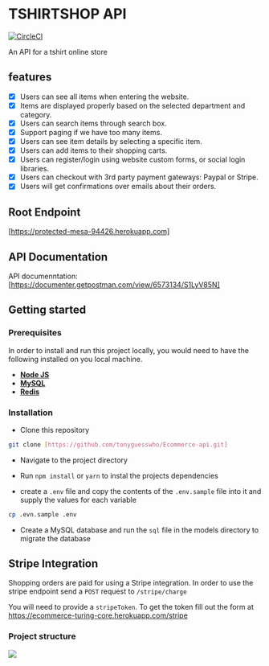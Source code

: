 # TSHIRTSHOP API
[![CircleCI](https://circleci.com/gh/tonyguesswho/Ecommerce-api/tree/develop.svg?style=svg&circle-token=0768d804778c56264ebc1d9b21cca4575829db96)](https://circleci.com/gh/tonyguesswho/Ecommerce-api/tree/develop)

An API for a tshirt online store

## features

* [x] Users can see all items when entering the website.
* [x] Items are displayed properly based on the selected department and category.
* [x] Users can search items through search box.
* [x] Support paging if we have too many items.
* [x] Users can see item details by selecting a specific item.
* [x] Users can add items to their shopping carts.
* [x] Users can register/login using website custom forms, or social login libraries.
* [x] Users can checkout with 3rd party payment gateways: Paypal or Stripe.
* [x] Users will get confirmations over emails about their orders.

## Root Endpoint

[https://protected-mesa-94426.herokuapp.com]

## API Documentation

API documenntation: [https://documenter.getpostman.com/view/6573134/S1LyV85N]

## Getting started

### Prerequisites

In order to install and run this project locally, you would need to have the following installed on you local machine.

* [**Node JS**](https://nodejs.org/en/)
* [**MySQL**](https://www.mysql.com/downloads/)
* [**Redis**](https://redis.io)

### Installation

* Clone this repository

```sh
git clone [https://github.com/tonyguesswho/Ecommerce-api.git]
```

* Navigate to the project directory



* Run `npm install` or `yarn` to instal the projects dependencies
* create a `.env` file and copy the contents of the `.env.sample` file into it and supply the values for each variable

```sh
cp .evn.sample .env
```

* Create a MySQL database and run the `sql` file in the models directory to migrate the database

## Stripe Integration

Shopping orders are paid for using a Stripe integration. In order to use the stripe endpoint send a `POST` request to `/stripe/charge`

You will need to provide a `stripeToken`. To get the token fill out the form at https://ecommerce-turing-core.herokuapp.com/stripe

### Project structure
![](https://user-images.githubusercontent.com/19865565/58978860-ab5f4c80-87c4-11e9-99cc-99fd70619f5c.png)
